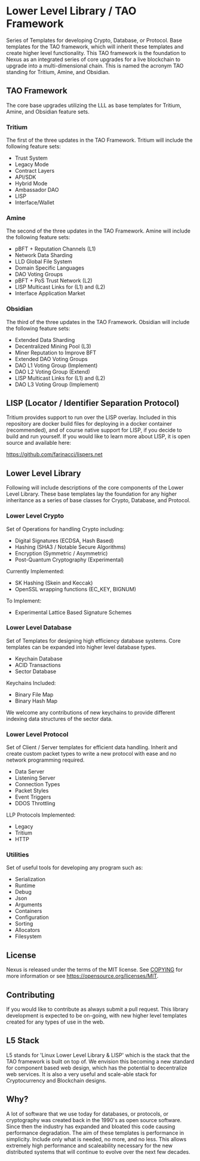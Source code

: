 # Lower Level Library / TAO Framework

Series of Templates for developing Crypto, Database, or Protocol. Base templates for the TAO framework, which will inherit these templates and create higher level functionality. This TAO framework is the foundation to Nexus as an integrated series of core upgrades for a live blockchain to upgrade into a multi-dimensional chain. This is named the acronym TAO standing for Tritium, Amine, and Obsidian.


## TAO Framework

The core base upgrades utilizing the LLL as base templates for Tritium, Amine, and Obsidian feature sets.

### Tritium

The first of the three updates in the TAO Framework. Tritium will include the following feature sets:

* Trust System  
* Legacy Mode  
* Contract Layers  
* API/SDK  
* Hybrid Mode  
* Ambassador DAO  
* LISP  
* Interface/Wallet  

### Amine

The second of the three updates in the TAO Framework. Amine will include the following feature sets:

* pBFT + Reputation Channels (L1)
* Network Data Sharding
* LLD Global File System
* Domain Specific Languages
* DAO Voting Groups
* pBFT + PoS Trust Network (L2)
* LISP Multicast Links for (L1) and (L2)
* Interface Application Market

### Obsidian

The third of the three updates in the TAO Framework. Obsidian will include the following feature sets:

* Extended Data Sharding
* Decentralized Mining Pool (L3)
* Miner Reputation to Improve BFT
* Extended DAO Voting Groups
* DAO L1 Voting Group (Implement)
* DAO L2 Voting Group (Extend)
* LISP Multicast Links for (L1) and (L2)
* DAO L3 Voting Group (Implement)


## LISP (Locator / Identifier Separation Protocol)

Tritium provides support to run over the LISP overlay. Included in this repository are docker build files for deploying in a docker container (recommended), and of course native support for LISP, if you decide to build and run yourself. If you would like to learn more about LISP, it is open source and available here:

https://github.com/farinacci/lispers.net


## Lower Level Library

Following will include descriptions of the core components of the Lower Level Library. These base templates lay the foundation for any higher inheritance as a series of base classes for Crypto, Database, and Protocol.

### Lower Level Crypto

Set of Operations for handling Crypto including:

* Digital Signatures (ECDSA, Hash Based)
* Hashing (SHA3 / Notable Secure Algorithms)
* Encryption (Symmetric / Asymmetric)
* Post-Quantum Cryptography (Experimental)

Currently Implemented:

* SK Hashing (Skein and Keccak)
* OpenSSL wrapping functions (EC_KEY, BIGNUM)

To Implement:

* Experimental Lattice Based Signature Schemes


### Lower Level Database

Set of Templates for designing high efficiency database systems. Core templates can be expanded into higher level database types.

* Keychain Database
* ACID Transactions
* Sector Database

Keychains Included:

* Binary File Map
* Binary Hash Map

We welcome any contributions of new keychains to provide different indexing data structures of the sector data.

### Lower Level Protocol

Set of Client / Server templates for efficient data handling. Inherit and create custom packet types to write a new protocol with ease and no network programming required.

* Data Server
* Listening Server
* Connection Types
* Packet Styles
* Event Triggers
* DDOS Throttling

LLP Protocols Implemented:

* Legacy
* Tritium
* HTTP


### Utilities

Set of useful tools for developing any program such as:

* Serialization
* Runtime
* Debug
* Json
* Arguments
* Containers
* Configuration
* Sorting
* Allocators
* Filesystem


## License

Nexus is released under the terms of the MIT license. See [COPYING](COPYING.MD) for more
information or see https://opensource.org/licenses/MIT.


## Contributing
If you would like to contribute as always submit a pull request. This library development is expected to be on-going, with new higher level templates created for any types of use in the web.

## L5 Stack
L5 stands for 'Linux Lower Level Library & LISP' which is the stack that the TAO framework is built on top of.
We envision this becoming a new standard for component based web design, which has the potential to decentralize web services.
It is also a very useful and scale-able stack for Cryptocurrency and Blockchain designs.

## Why?
A lot of software that we use today for databases, or protocols, or cryptography was created back in the 1990's as open source software. Since then the industry has expanded and bloated this code causing performance degradation. The aim of these templates is performance in simplicity. Include only what is needed, no more, and no less. This allows extremely high performance and scaleability necessary for the new distributed systems that will continue to evolve over the next few decades.
